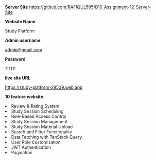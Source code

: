 **Server Site**
https://github.com/RAFIQUL595/B10-Assignment-12-Server-Site

**Website Name**

Study Platform

**Admin username**

admin@gmail.com

**Password**

111111

**live site URL**

https://study-platform-29539.web.app

**10 feature website.**

<li>Review & Rating System</li>
<li>Study Session Scheduling</li>
<li>Role-Based Access Control</li>
<li>Study Session Management</li>
<li>Study Session Material Upload</li>
<li>Search and Filter Functionality</li>
<li>Data Fetching with TanStack Query</li>
<li>User Role Customization</li>
<li>JWT Authentication</li>
<li>Pagination</li>
